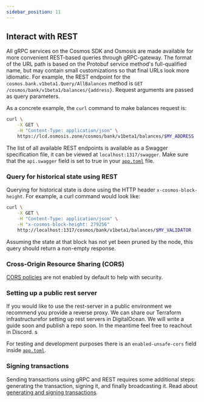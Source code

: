 ```yaml
---
sidebar_position: 11
---
```


## Interact with REST

All gRPC services on the Cosmos SDK  and Osmosis are made available for more convenient REST-based queries through gRPC-gateway. The format of the URL path is based on the Protobuf service method's full-qualified name, but may contain small customizations so that final URLs look more idiomatic. For example, the REST endpoint for the `cosmos.bank.v1beta1.Query/AllBalances` method is `GET /cosmos/bank/v1beta1/balances/{address}`. Request arguments are passed as query parameters.

As a concrete example, the `curl` command to make balances request is:

```bash
curl \
    -X GET \
    -H "Content-Type: application/json" \
    https://lcd.osmosis.zone/cosmos/bank/v1beta1/balances/$MY_ADDRESS
```

The list of all available REST endpoints is available as a Swagger specification file, it can be viewed at `localhost:1317/swagger`. Make sure that the `api.swagger` field is set to true in your [`app.toml`](../run-node/run-node.md#configuring-the-node-using-apptoml) file.

### Query for historical state using REST

Querying for historical state is done using the HTTP header `x-cosmos-block-height`. For example, a curl command would look like:

```bash
curl \
    -X GET \
    -H "Content-Type: application/json" \
    -H "x-cosmos-block-height: 279256"
    http://localhost:1317/cosmos/bank/v1beta1/balances/$MY_VALIDATOR
```

Assuming the state at that block has not yet been pruned by the node, this query should return a non-empty response.

### Cross-Origin Resource Sharing (CORS)

[CORS policies](https://developer.mozilla.org/en-US/docs/Web/HTTP/CORS) are not enabled by default to help with security. 

### Setting up a public rest server
If you would like to use the rest-server in a public environment we recommend you provide a reverse proxy. We can share our Terraform infrastructurefor setting up rest servers in DigitalOcean. We will write a guide soon and publish a repo soon. In the meantime feel free to reachout in Discord. s

For testing and development purposes there is an `enabled-unsafe-cors` field inside [`app.toml`](../run-node/run-node.md#configuring-the-node-using-apptoml).


### Signing transactions

Sending transactions using gRPC and REST requires some additional steps: generating the transaction, signing it, and finally broadcasting it. Read about [generating and signing transactions](https://docs.cosmos.network/v0.46/run-node/txs.html).